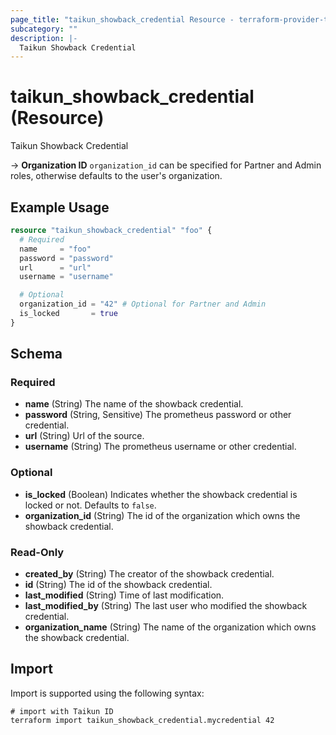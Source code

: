 ```yaml
---
page_title: "taikun_showback_credential Resource - terraform-provider-taikun"
subcategory: ""
description: |-
  Taikun Showback Credential
---
```


# taikun_showback_credential (Resource)

Taikun Showback Credential

-> **Organization ID** `organization_id` can be specified for Partner and Admin roles, otherwise defaults to the user's organization.

## Example Usage

```terraform
resource "taikun_showback_credential" "foo" {
  # Required
  name     = "foo"
  password = "password"
  url      = "url"
  username = "username"

  # Optional
  organization_id = "42" # Optional for Partner and Admin
  is_locked       = true
}
```

<!-- schema generated by tfplugindocs -->
## Schema

### Required

- **name** (String) The name of the showback credential.
- **password** (String, Sensitive) The prometheus password or other credential.
- **url** (String) Url of the source.
- **username** (String) The prometheus username or other credential.

### Optional

- **is_locked** (Boolean) Indicates whether the showback credential is locked or not. Defaults to `false`.
- **organization_id** (String) The id of the organization which owns the showback credential.

### Read-Only

- **created_by** (String) The creator of the showback credential.
- **id** (String) The id of the showback credential.
- **last_modified** (String) Time of last modification.
- **last_modified_by** (String) The last user who modified the showback credential.
- **organization_name** (String) The name of the organization which owns the showback credential.

## Import

Import is supported using the following syntax:

```shell
# import with Taikun ID
terraform import taikun_showback_credential.mycredential 42
```
